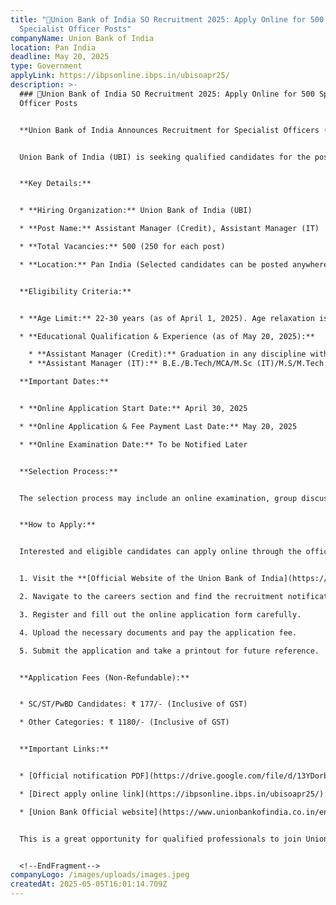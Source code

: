```yaml
---
title: "🏦Union Bank of India SO Recruitment 2025: Apply Online for 500
  Specialist Officer Posts"
companyName: Union Bank of India
location: Pan India
deadline: May 20, 2025
type: Government
applyLink: https://ibpsonline.ibps.in/ubisoapr25/
description: >-
  ### 🏦Union Bank of India SO Recruitment 2025: Apply Online for 500 Specialist
  Officer Posts


  **Union Bank of India Announces Recruitment for Specialist Officers (2025)**


  Union Bank of India (UBI) is seeking qualified candidates for the position of Specialist Officers (SO) in various roles. This recruitment drive offers an excellent opportunity to join a leading public sector bank in India.


  **Key Details:**


  * **Hiring Organization:** Union Bank of India (UBI)

  * **Post Name:** Assistant Manager (Credit), Assistant Manager (IT)

  * **Total Vacancies:** 500 (250 for each post)

  * **Location:** Pan India (Selected candidates can be posted anywhere in India)


  **Eligibility Criteria:**


  * **Age Limit:** 22-30 years (as of April 1, 2025). Age relaxation is applicable for reserved categories.

  * **Educational Qualification & Experience (as of May 20, 2025):**

    * **Assistant Manager (Credit):** Graduation in any discipline with CA/CMA/CS or MBA/MMS/PGDM/PGDBM in Finance.
    * **Assistant Manager (IT):** B.E./B.Tech/MCA/M.Sc (IT)/M.S/M.Tech in specified engineering/IT fields with a minimum of 1-year experience in the IT domain.

  **Important Dates:**


  * **Online Application Start Date:** April 30, 2025

  * **Online Application & Fee Payment Last Date:** May 20, 2025

  * **Online Examination Date:** To be Notified Later


  **Selection Process:**


  The selection process may include an online examination, group discussion, and personal interview.


  **How to Apply:**


  Interested and eligible candidates can apply online through the official Union Bank of India website.


  1. Visit the **[Official Website of the Union Bank of India](https://www.unionbankofindia.co.in/)**

  2. Navigate to the careers section and find the recruitment notification for Specialist Officers.

  3. Register and fill out the online application form carefully.

  4. Upload the necessary documents and pay the application fee.

  5. Submit the application and take a printout for future reference.


  **Application Fees (Non-Refundable):**


  * SC/ST/PwBD Candidates: ₹ 177/- (Inclusive of GST)

  * Other Categories: ₹ 1180/- (Inclusive of GST)


  **Important Links:**


  * [Official notification PDF](https://drive.google.com/file/d/13YDorbDbuMMLRgjxPqgoT0UwTGa9wZ04/view?usp=sharing): For detailed information about the recruitment process, eligibility criteria, syllabus, and other important instructions, please refer to the official notification.

  * [Direct apply online link](https://ibpsonline.ibps.in/ubisoapr25/): Apply online before the deadline.

  * [Union Bank Official website](https://www.unionbankofindia.co.in/en/home): Visit the official website for more details.


  This is a great opportunity for qualified professionals to join Union Bank of India. Make sure to apply before the deadline


  <!--EndFragment-->
companyLogo: /images/uploads/images.jpeg
createdAt: 2025-05-05T16:01:14.709Z
---
```

